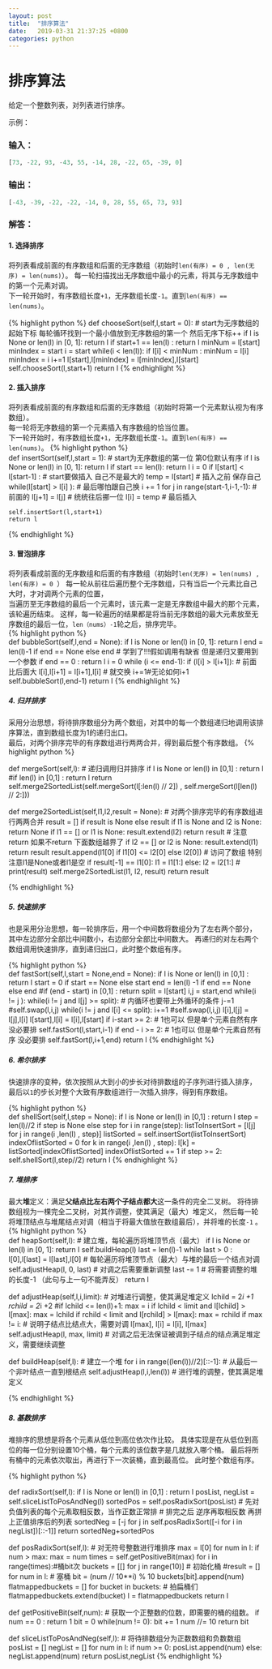 ```yaml
---
layout: post
title:  "排序算法"
date:   2019-03-31 21:37:25 +0800
categories: python
---
```


# 排序算法  

给定一个整数列表，对列表进行排序。  

示例：  

### 输入：  
```Python  
[73, -22, 93, -43, 55, -14, 28, -22, 65, -39, 0]  
```
### 输出：
```Python  
[-43, -39, -22, -22, -14, 0, 28, 55, 65, 73, 93]  
```
### 解答：  



#### **1. 选择排序**

   
将列表看成前面的有序数组和后面的无序数组（初始时`len(有序) = 0 , len(无序) = len(nums)`）。
每一轮扫描找出无序数组中最小的元素，将其与无序数组中的第一个元素对调。  
下一轮开始时，有序数组长度`+1`，无序数组长度`-1`。直到`len(有序) == len(nums)`。  

{% highlight python %} 
def chooseSort(self,l,start = 0):  # start为无序数组的起始下标  每轮循环找到一个最小值放到无序数组的第一个   然后无序下标++
    if l is None or len(l) in [0, 1]: return l
    if start+1 == len(l) : return l
    minNum = l[start]
    minIndex = start
    i = start
    while(i < len(l)):
        if l[i] < minNum :
            minNum = l[i]
            minIndex = i
        i+=1
    l[start],l[minIndex] = l[minIndex],l[start]
    self.chooseSort(l,start+1)
    return l
{% endhighlight %}  


#### **2. 插入排序**
将列表看成前面的有序数组和后面的无序数组（初始时将第一个元素默认视为有序数组）。  
每一轮将无序数组的第一个元素插入有序数组的恰当位置。  
下一轮开始时，有序数组长度`+1`，无序数组长度`-1`。直到`len(有序) == len(nums)`。
{% highlight python %}  
def insertSort(self,l,start = 1):  # start为无序数组的第一位 第0位默认有序
    if l is None or len(l) in [0, 1]: return l
    if start == len(l): return l
    i = 0
    if l[start] < l[start-1] :  # start要做插入  自己不是最大的
        temp = l[start]  # 插入之前 保存自己
        while(l[start] > l[i] ):  # 最后哪怕跟自己换
            i += 1
        for j in range(start-1,i-1,-1):  # 前面的
            l[j+1] = l[j]  # 统统往后挪一位
        l[i] = temp  # 最后插入

    self.insertSort(l,start+1)
    return l
{% endhighlight %}
#### **3. 冒泡排序**  
将列表看成前面的无序数组和后面的有序数组（初始时`len(无序) = len(nums) , len(有序) = 0 `）
每一轮从前往后遍历整个无序数组，只有当后一个元素比自己大时，才对调两个元素的位置，  
当遍历至无序数组的最后一个元素时，该元素一定是无序数组中最大的那个元素，该轮遍历结束。
这样，每一轮遍历的结果都是将当前无序数组的最大元素放至无序数组的最后一位，`len（nums）-1`轮之后，排序完毕。  
{% highlight python %}  
def bubbleSort(self,l,end = None):
    if l is None or len(l) in [0, 1]: return l
    end = len(l)-1 if end == None else end  # 学到了!!!假如调用有缺省  但是递归又要用到一个参数
    if end == 0 : return l
    i = 0
    while (i <= end-1):
        if (l[i] > l[i+1]):  # 前面比后面大
            l[i],l[i+1] = l[i+1],l[i]  # 就交换
        i+=1#无论如何i+1
    self.bubbleSort(l,end-1)
    return l
{% endhighlight %}
##### **4. 归并排序**  
采用分治思想，将待排序数组分为两个数组，对其中的每一个数组递归地调用该排序算法，直到数组长度为1的递归出口。  
最后，对两个排序完毕的有序数组进行两两合并，得到最后整个有序数组。
{% highlight python %}  

def mergeSort(self,l):  # 递归调用归并排序
    if l is None or len(l) in [0,1] : return l
    #if len(l) in [0,1] : return l
    return self.merge2SortedList(self.mergeSort(l[:len(l) // 2]) , self.mergeSort(l[len(l) // 2:]))
    
    
def merge2SortedList(self,l1,l2,result = None):  # 对两个排序完毕的有序数组进行两两合并
    result = [] if result is None else result
    if l1 is None and l2 is None: return None
    if l1 == [] or l1 is None:
        result.extend(l2)
        return result  # 注意return  如果不return 下面数组越界了
    if l2 == [] or l2 is None:
        result.extend(l1)
        return result
    result.append(l1[0] if l1[0] <= l2[0] else l2[0])  # 访问了数组 特别注意l1是None或者l1是空
    if result[-1] == l1[0]:
        l1 = l1[1:]
    else:
        l2 = l2[1:]
    # print(result)
    self.merge2SortedList(l1, l2, result)
    return result

{% endhighlight %}
##### **5. 快速排序**  
也是采用分治思想，每一轮排序后，用一个中间数将数组分为了左右两个部分，  
其中左边部分全部比中间数小，右边部分全部比中间数大。
再递归的对左右两个数组调用快速排序，直到递归出口，此时整个数组有序。


{% highlight python %}  
def fastSort(self,l,start = None,end = None):
    if l is None or len(l) in [0,1] : return l
    start = 0 if start == None else start
    end = len(l) -1 if end == None else end
    #if (end - start) in [0,1] : return
    split = l[start]
    i,j = start,end
    while(i != j ):
        while(i != j and l[j] >= split):  # 内循环也要带上外循环的条件
            j-=1
        #self.swap(l,i,j)
        while(i != j and l[i] <= split):
            i+=1
        #self.swap(l,i,j)
        l[i],l[j] = l[j],l[i]
    l[start],l[i] = l[i],l[start]
    if i-start >= 2:  # 1也可以  但是单个元素自然有序 没必要排
        self.fastSort(l,start,i-1)
    if end - i >= 2:  # 1也可以  但是单个元素自然有序 没必要排
        self.fastSort(l,i+1,end)
    return l
{% endhighlight %}
##### **6. 希尔排序**  
快速排序的变种，依次按照从大到小的步长对待排数组的子序列进行插入排序，
最后以`1`的步长对整个大致有序数组进行一次插入排序，得到有序数组。

{% highlight python %}  
def shellSort(self,l,step = None):
    if l is None or len(l) in [0,1] : return l
    step = len(l)//2 if step is None else step
    for i in range(step):
        listToInsertSort = [l[j] for j in range(i ,len(l) , step)]
        listSorted = self.insertSort(listToInsertSort)
        indexOflistSorted = 0
        for k in range(i ,len(l) , step):
            l[k] = listSorted[indexOflistSorted]
            indexOflistSorted += 1
    if step >= 2:
        self.shellSort(l,step//2)
    return l
{% endhighlight %}
##### **7. 堆排序**
最大**堆**定义：满足**父结点比左右两个子结点都大**这一条件的完全二叉树。
将待排数组视为一棵完全二叉树，对其作调整，使其满足（最大）堆定义， 
然后每一轮将堆顶结点与堆尾结点对调（相当于将最大值放在数组最后），并将堆的长度`-1` 。
{% highlight python %}  
def heapSort(self,l):  # 建立堆，每轮遍历将堆顶节点（最大）
    if l is None or len(l) in [0, 1]: return l
    self.buildHeap(l)
    last = len(l)-1
    while last > 0 :
        l[0],l[last] = l[last],l[0]  # 每轮遍历将堆顶节点（最大）与堆的最后一个结点对调
        self.adjustHeap(l, 0, last)  # 对调之后需要重新调整
        last -= 1  # 将需要调整的堆的长度-1 （此句与上一句不能弄反）
    return l

def adjustHeap(self,l,i,limit):  # 对堆进行调整，使其满足堆定义
    lchild = 2*i +1
    rchild = 2*i +2
    #if lchild <= len(l)+1:
    max = i
    if lchild < limit and l[lchild] > l[max]: max = lchild
    if rchild < limit and l[rchild] > l[max]: max = rchild
    if max != i:  # 说明子结点比结点大，需要对调
        l[max], l[i] = l[i], l[max]
        self.adjustHeap(l, max, limit)  # 对调之后无法保证被调到子结点的结点满足堆定义，需要继续调整

def buildHeap(self,l):  # 建立一个堆
    for i in range((len(l))//2)[::-1]:  # 从最后一个非叶结点一直到根结点
        self.adjustHeap(l,i,len(l))  # 进行堆的调整，使其满足堆定义

{% endhighlight %}
##### **8. 基数排序**  
堆排序的思想是将各个元素从低位到高位依次作比较。
具体实现是在从低位到高位的每一位分别设置10个桶，每个元素的该位数字是几就放入哪个桶。
最后将所有桶中的元素依次取出，再进行下一次装桶，直到最高位。
此时整个数组有序。

{% highlight python %}  

def radixSort(self,l):
    if l is None or len(l) in [0,1] : return l
    posList, negList = self.sliceListToPosAndNeg(l)
    sortedPos = self.posRadixSort(posList)
    # 先对负值列表的每个元素取相反数，当作正数正常排
    # 排完之后  逆序再取相反数   再拼上正值排序后的列表
    sortedNeg = [-j for j in self.posRadixSort([-i for i in negList])[::-1]]
    return sortedNeg+sortedPos

def posRadixSort(self,l):  # 对无符号整数进行堆排序
    max = l[0]
    for num in l:
        if num > max: max = num
    times = self.getPositiveBit(max)
    for i in range(times):#桶bit次
        buckets = [[] for j in range(10)]  # 初始化桶
        #result = []
        for num in l:  # 塞桶
            bit = (num // 10**i) % 10
            buckets[bit].append(num)
        flatmappedbuckets = []
        for bucket in buckets:  # 拍扁桶们
            flatmappedbuckets.extend(bucket)
        l = flatmappedbuckets
    return l

def getPositiveBit(self,num):  # 获取一个正整数的位数，即需要的桶的组数。
    if num == 0 : return 1
    bit = 0
    while(num != 0):
        bit += 1
        num //= 10
    return bit


def sliceListToPosAndNeg(self,l):  # 将待排数组分为正数数组和负数数组
    posList = []
    negList = []
    for num in l:
        if num >= 0: posList.append(num)
        else: negList.append(num)
    return posList,negList
{% endhighlight %}